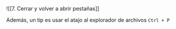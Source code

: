 
![[7. Cerrar y volver a abrir pestañas]]

Además, un tip es usar el atajo al explorador de archivos ``Ctrl + P``
